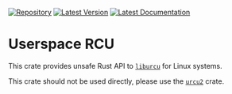 [![Repository](https://img.shields.io/badge/Repository-Gitlab-blue?style=for-the-badge&logo=gitlab
)](https://gitlab.com/gpollo/urcu)
[![Latest Version](https://img.shields.io/crates/v/urcu2-sys?style=for-the-badge&logo=rust)](https://crates.io/crates/urcu2-sys)
[![Latest Documentation](https://img.shields.io/docsrs/urcu2-sys?style=for-the-badge&logo=rust)](https://docs.rs/urcu2-sys/latest/urcu_sys/)

# Userspace RCU

This crate provides unsafe Rust API to [`liburcu`] for Linux systems.

This crate should not be used directly, please use the [`urcu2`] crate.

[`liburcu`]: https://liburcu.org/
[`urcu2`]: https://crates.io/crates/urcu2